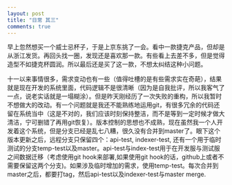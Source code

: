 ```yaml
---
layout: post
title: "日常 其三"
comments: true
---
```


早上忽然想买一个威士忌杯子，于是上京东挑了一会。看中一款捷克产品，但却是从浙江发货。再回头找一圈，发现还是喜欢那一款。有些看上去差不多，但是觉得造型不如捷克杯圆润。所以最后还是买了这一款，不想太纠结这种小问题。

十一以来事情很多，需求变动也有一些（值得吐槽的是有些需求实在奇葩），结果就是现在开发的系统里面，代码逻辑不是很清晰（因为是自我批评，所以我客气了一点，说老实话就是一塌糊涂）。但是昨天刚经历了一次失败的重构，所以我暂时不想做大的改动。有一个问题就是我还不能熟练地运用git，有很多冗余的代码还留在系统当中（这是不对的，我们应该时刻保持整洁，而不是等到一定时候才做大清洁，宁可删错了再用git恢复）。版本控制的思想也不成熟，现在虽然我一个人开发着这个系统，但是分支已经是乱七八糟，很久没有合并到master了。眼下这个版本更新之后，远程分支只保留四个：api-test, indexer-test, 还有一个用于临时测试的分支temp-test以及master。api-test与index-test用于在开发服与测试服之间数据迁移（考虑使用git hook来部署,如果使用git hook的话，github上或者不需要保留这两个分支)。如果涉及临时增加的需求，使用temp-test。每次合并到master之后，都要打tag，然后api-test以及indexer-test与master merge.

